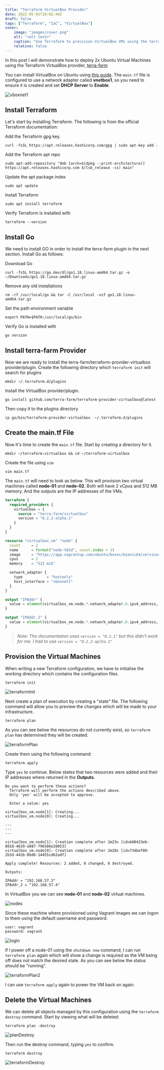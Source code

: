 ```yaml
---
title: "Terraform VirtualBox Provider"
date: 2022-05-01T10:02:49Z
draft: false
tags: ["Terraform", "IaC", "VirtualBox"]
cover:
    image: "images/cover.png"
    alt: "<alt text>"
    caption: "Use Terraform to provision VirtualBox VMs using the terra-farm provider"
    relative: false
---
```


In this post I will demonstrate how to deploy 2x Ubuntu Virtual Machines using the Terraform VirtualBox provider, [terra-farm](https://registry.terraform.io/providers/terra-farm/virtualbox/latest/docs)

You can install VirtualBox on Ubuntu using [this guide](https://markkerry.github.io/posts/2022/02/ubuntu-server-lab/#install-virtualbox-61). The `main.tf` file is configured to use a network adapter called **vnetbox1**, so you need to ensure it is created and set **DHCP Server** to **Enable**.

![vboxnet1](images/vboxnet1.png)

## Install Terraform

Let's start by installing Terraform. The following is from the official Terraform documentation:

Add the Terraform gpg key.

```terminal
curl -fsSL https://apt.releases.hashicorp.com/gpg | sudo apt-key add -
```

Add the Terraform apt repo

```terminal
sudo apt-add-repository "deb [arch=$(dpkg --print-architecture)] https://apt.releases.hashicorp.com $(lsb_release -cs) main"
```

Update the apt package index

```terminal
sudo apt update
```

Install Terraform

```treminal
sudo apt install terraform
```

Verify Terraform is installed with

```terminal
terraform --version
```

## Install Go

We need to install GO in order to install the terra-farm plugin in the next section. Install Go as follows:

Download Go

```terminal
curl -fsSL https://go.dev/dl/go1.18.linux-amd64.tar.gz -o ~/Downloads/go1.18.linux-amd64.tar.gz
```

Remove any old installations

```terminal
rm -rf /usr/local/go && tar -C /usr/local -xzf go1.18.linux-amd64.tar.gz
```

Set the path environment variable

```terminal
export PATH=$PATH:/usr/local/go/bin
```

Verify Go is installed with

```terminal
go version
```

## Install terra-farm Provider

Now we are ready to install the terra-farm/terraform-provider-virtualbox provider/plugin. Create the following directory which `terraform init` will search for plugins

```teminal
mkdir ~/.terraform.d/plugins
```

Install the VirtualBox provider/plugin.

```terminal
go install github.com/terra-farm/terraform-provider-virtualbox@latest
```

Then copy it to the plugins directory

```terminal
cp go/bin/terraform-provider-virtualbox  ~/.terraform.d/plugins
```

## Create the main.tf File

Now it's time to create the `main.tf` file. Start by creating a directory for it.

```terminal
mkdir ~/terraform-virtualbox && cd ~/terraform-virtualbox
```

Create the file using `vim`

```terminal
vim main.tf
```

The `main.tf` will need to look as below. This will provision two virtual machines called **node-01** and **node-02**. Both will have 2 vCpus and 512 MB memory. And the outputs are the IP addresses of the VMs.

```terraform
terraform {
  required_providers {
    virtualbox = {
      source = "terra-farm/virtualbox"
      version = "0.2.2-alpha.1"
    }
  }
}

resource "virtualbox_vm" "node" {
  count     = 2
  name      = format("node-%02d", count.index + 1)
  image     = "https://app.vagrantup.com/ubuntu/boxes/bionic64/versions/20180903.0.0/providers/virtualbox.box"
  cpus      = 2
  memory    = "512 mib"

  network_adapter {
    type           = "hostonly"
    host_interface = "vboxnet1"
  }
}

output "IPAddr" {
  value = element(virtualbox_vm.node.*.network_adapter.0.ipv4_address, 1)
}

output "IPAddr_2" {
  value = element(virtualbox_vm.node.*.network_adapter.0.ipv4_address, 2)
}
```

> *Note: The documentation uses `version = "0.2.1"` but this didn't work for me. I had to use `version = "0.2.2-aplha.1"`*

## Provision the Virtual Machines

When writing a new Terraform configuration, we have to initialise the working directory which contains the configuration files.

```terminal
terraform init
```

![terraformInit](images/terraformInit.png)

Next create a plan of execution by creating a "state" file. The following command will allow you to preview the changes which will be made to your infrastructure.

```terminal
terraform plan
```

As you can see below the resources do not currently exist, so `terraform plan` has determined they will be created.

![terraformPlan](images/terraformPlan.png)

Create them using the following command:

```terminal
terraform apply
```

Type `yes` to continue. Below states that two resources were added and their IP addresses where returned in the **Outputs**.

```terminal
Do you want to perform these actions?
  Terraform will perform the actions described above.
  Only 'yes' will be accepted to approve.

  Enter a value: yes

virtualbox_vm.node[1]: Creating...
virtualbox_vm.node[0]: Creating...

---
---
---

virtualbox_vm.node[1]: Creation complete after 2m23s [id=b80423eb-0018-4639-a887-796586e20853]
virtualbox_vm.node[0]: Creation complete after 2m28s [id=734bef80-2b3d-442b-86d6-14455cd62adf]

Apply complete! Resources: 2 added, 0 changed, 0 destroyed.

Outputs:

IPAddr = "192.168.57.3"
IPAddr_2 = "192.168.57.4"
```

In VirtualBox you we can see **node-01** and **node-02** virtual machines.

![nodes](images/nodes.png)

Since these machine where provisioned using Vagrant images we can logon to them using the default username and password.

```terminal
user: vagrant
password: vagrant
```

![login](images/login.png)

If I power off a node-01 using the `shutdown now` command, I can run `terraform plan` again which will show a change is required as the VM being off does not match the desired state. As you can see below the status should be "running".

![terraformPlan2](images/terraformPlan2.png)

I can use `terraform apply` again to power the VM back on again.

## Delete the Virtual Machines

We can delete all objects managed by this configuration using the `terraform destroy` command. Start by viewing what will be deleted:

```terminal
terraform plan -destroy
```

![planDestroy](images/planDestroy.png)

Then run the destroy command, typing `yes` to confirm.

```terminal
terraform destroy
```

![terraformDestroy](images/terraformDestroy.png)
